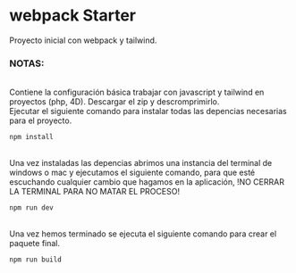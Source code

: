 # webpack Starter

 Proyecto inicial con webpack y tailwind.
<br />
 ### NOTAS:

<br />
Contiene la configuración básica trabajar con javascript y tailwind en proyectos (php, 4D).
Descargar el zip y descromprimirlo. 

<br />
Ejecutar el siguiente comando para instalar todas las depencias necesarias para el proyecto.

```
npm install
```

<br />
Una vez instaladas las depencias abrimos una instancia del terminal de windows o mac y ejecutamos el siguiente comando, para que esté escuchando cualquier cambio que hagamos en la aplicación, !NO CERRAR LA TERMINAL PARA NO MATAR EL PROCESO!

```
npm run dev
```

<br />
Una vez hemos terminado se ejecuta el siguiente comando para crear el paquete final.

```
npm run build
```

